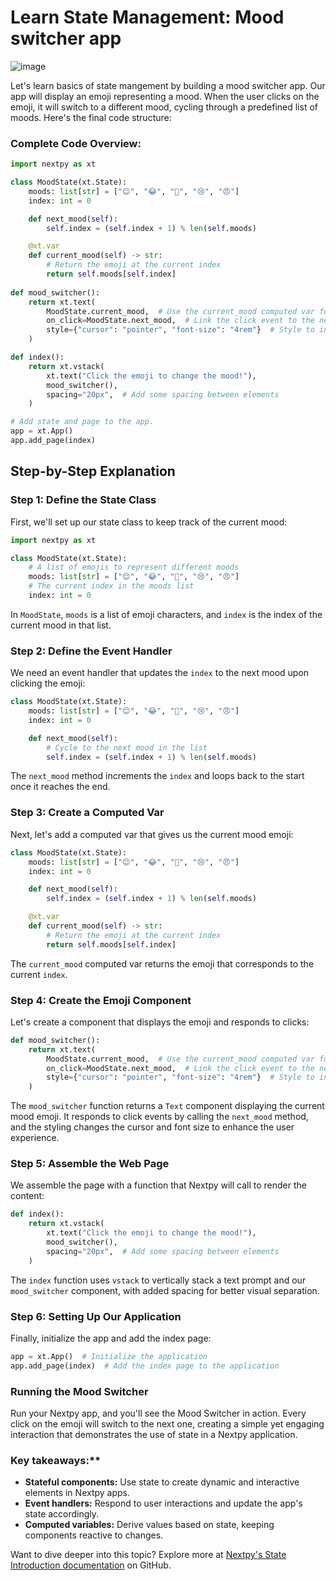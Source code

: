 # Learn State Management: Mood switcher app
![image](https://github.com/dot-agent/nextpy/assets/25473195/117a7300-8fa9-4949-8699-18c36d206d53)


Let's learn basics of state mangement by building a mood switcher app. Our app will display an emoji representing a mood. When the user clicks on the emoji, it will switch to a different mood, cycling through a predefined list of moods. Here's the final code structure:

### Complete Code Overview:

```python
import nextpy as xt

class MoodState(xt.State):
    moods: list[str] = ["😊", "😂", "🤔", "😢", "😠"]
    index: int = 0

    def next_mood(self):
        self.index = (self.index + 1) % len(self.moods)

    @xt.var
    def current_mood(self) -> str:
        # Return the emoji at the current index
        return self.moods[self.index]
    
def mood_switcher():
    return xt.text(
        MoodState.current_mood,  # Use the current_mood computed var for the emoji
        on_click=MoodState.next_mood,  # Link the click event to the next_mood method
        style={"cursor": "pointer", "font-size": "4rem"}  # Style to indicate interactivity and increase size
    )

def index():
    return xt.vstack(
        xt.text("Click the emoji to change the mood!"),
        mood_switcher(),
        spacing="20px",  # Add some spacing between elements
    )

# Add state and page to the app.
app = xt.App()
app.add_page(index)

```
## Step-by-Step Explanation

### Step 1: Define the State Class

First, we'll set up our state class to keep track of the current mood:

```python
import nextpy as xt

class MoodState(xt.State):
    # A list of emojis to represent different moods
    moods: list[str] = ["😊", "😂", "🤔", "😢", "😠"]
    # The current index in the moods list
    index: int = 0

```

In `MoodState`, `moods` is a list of emoji characters, and `index` is the index of the current mood in that list.

### Step 2: Define the Event Handler

We need an event handler that updates the `index` to the next mood upon clicking the emoji:

```python
class MoodState(xt.State):
    moods: list[str] = ["😊", "😂", "🤔", "😢", "😠"]
    index: int = 0

    def next_mood(self):
        # Cycle to the next mood in the list
        self.index = (self.index + 1) % len(self.moods)

```

The `next_mood` method increments the `index` and loops back to the start once it reaches the end.

### Step 3: Create a Computed Var

Next, let's add a computed var that gives us the current mood emoji:

```python
class MoodState(xt.State):
    moods: list[str] = ["😊", "😂", "🤔", "😢", "😠"]
    index: int = 0

    def next_mood(self):
        self.index = (self.index + 1) % len(self.moods)

    @xt.var
    def current_mood(self) -> str:
        # Return the emoji at the current index
        return self.moods[self.index]

```

The `current_mood` computed var returns the emoji that corresponds to the current `index`.

### Step 4: Create the Emoji Component

Let's create a component that displays the emoji and responds to clicks:

```python
def mood_switcher():
    return xt.text(
        MoodState.current_mood,  # Use the current_mood computed var for the emoji
        on_click=MoodState.next_mood,  # Link the click event to the next_mood method
        style={"cursor": "pointer", "font-size": "4rem"}  # Style to indicate interactivity and increase size
    )

```

The `mood_switcher` function returns a `Text` component displaying the current mood emoji. It responds to click events by calling the `next_mood` method, and the styling changes the cursor and font size to enhance the user experience.

### Step 5: Assemble the Web Page

We assemble the page with a function that Nextpy will call to render the content:

```python
def index():
    return xt.vstack(
        xt.text("Click the emoji to change the mood!"),
        mood_switcher(),
        spacing="20px",  # Add some spacing between elements
    )

```

The `index` function uses `vstack` to vertically stack a text prompt and our `mood_switcher` component, with added spacing for better visual separation.

### Step 6: Setting Up Our Application
Finally, initialize the app and add the index page:

```python
app = xt.App()  # Initialize the application
app.add_page(index)  # Add the index page to the application
```

### Running the Mood Switcher

Run your Nextpy app, and you'll see the Mood Switcher in action. Every click on the emoji will switch to the next one, creating a simple yet engaging interaction that demonstrates the use of state in a Nextpy application.


### Key takeaways:**

- **Stateful components:** Use state to create dynamic and interactive elements in Nextpy apps.
- **Event handlers:** Respond to user interactions and update the app's state accordingly.
- **Computed variables:** Derive values based on state, keeping components reactive to changes.


Want to dive deeper into this topic? Explore more at [Nextpy's State Introduction documentation](https://github.com/dot-agent/nextpy/blob/main/docs/backend/1_state_intro.md) on GitHub. 

